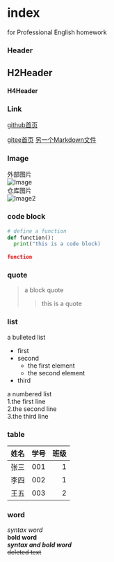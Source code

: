 # index
for Professional English homework 
###  Header
## H2Header
#### H4Header

###  Link
[github首页](http://github.com)

[gitee首页](http://gitee.com)
[另一个Markdown文件](https://github.com/Sushuaige/index/blob/main/anothermd.md)

### Image
外部图片  
![Image](http://ccst.jlu.edu.cn/__local/4/1A/0D/26DDDD3A46E3D48F7AF27B32006_200D73A4_2AE111.jpg "外部图片")  
仓库图片   
![Image2](https://github.com/Sushuaige/index/blob/main/png1.png "仓库文件")


###  code block
```python
# define a function
def function():
  print("this is a code block)
  
function
```

### quote
> a block quote
> >  this is a quote 

### list
a bulleted list
* first 
* second 
    *    the first element   
    *    the second element    
* third 
 
a numbered list  
1.the first line    
2.the second line   
3.the third line   

### table 
姓名|学号|班级
--|:--:|--:
张三|001|1
李四|002|1
王五|003|2

### word
*syntax word*  
**bold word**  
***syntax and bold word***  
~~deleted text~~
